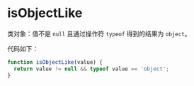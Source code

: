 # isObjectLike

类对象：值不是 `null` 且通过操作符 `typeof` 得到的结果为 `object`。

代码如下：

```javascript
function isObjectLike(value) {
  return value != null && typeof value == 'object';
}
```
